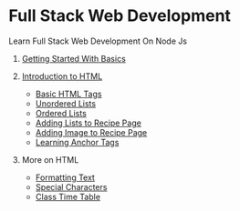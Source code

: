 # Full Stack Web Development
Learn Full Stack Web Development On Node Js

1. [Getting Started With Basics](https://vigneshvaranasi.github.io/FSWD/1.%20Getting%20Started%20with%20Basics!/1.index.html)

2. [Introduction to HTML](https://vigneshvaranasi.github.io/FSWD/2.%20Intro%20to%20HTML/1.Creating%20First%20HTML%20Page.html)
      - [Basic HTML Tags](https://vigneshvaranasi.github.io/FSWD/2.%20Intro%20to%20HTML/2.Basic%20HTML%20Tags.html)
      - [Unordered Lists](https://vigneshvaranasi.github.io/FSWD/2.%20Intro%20to%20HTML/3.Unordered%20Lists.html)
      - [Ordered Lists](https://vigneshvaranasi.github.io/FSWD/2.%20Intro%20to%20HTML/4.Ordered%20List.html)
      - [Adding Lists to Recipe Page](https://vigneshvaranasi.github.io/FSWD/2.%20Intro%20to%20HTML/5.Adding%20Lists%20to%20Recipe%20Page.html)
      - [Adding Image to Recipe Page](https://vigneshvaranasi.github.io/FSWD/2.%20Intro%20to%20HTML/6.Adding%20Image%20to%20Recipe%20Page.html)
      - [Learning Anchor Tags](https://vigneshvaranasi.github.io/FSWD/2.%20Intro%20to%20HTML/7.Adding%20Anchor%20tag.html)

3. More on HTML
      - [Formatting Text](https://vigneshvaranasi.github.io/FSWD/3.%20More%20on%20HTML/1.Formatting%20Text.html)
      - [Special Characters](https://vigneshvaranasi.github.io/FSWD/3.%20More%20on%20HTML/2.Special%20Characters.html)
      - [Class Time Table](https://vigneshvaranasi.github.io/FSWD/3.%20More%20on%20HTML/3.Create%20Class%20Time%20Table.html)



